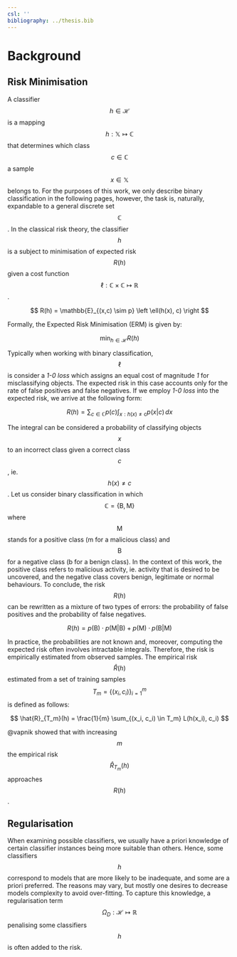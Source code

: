 ```yaml
---
csl: ''
bibliography: ../thesis.bib
---
```


Background
==========

Risk Minimisation
-----------------

A classifier $$h \in \mathcal{H}$$ is a mapping $$h: \mathbb{X} \mapsto
\mathbb{C}$$ that determines which class $$c \in \mathbb{C}$$ a sample $$x \in
\mathbb{X}$$ belongs to. For the purposes of this work, we only describe binary
classification in the following pages, however, the task is, naturally,
expandable to a general discrete set $$\mathbb{C}$$. In the classical risk
theory, the classifier $$h$$ is a subject to minimisation of expected risk
$$R(h)$$ given a cost function $$\ell: \mathbb{C} \times \mathbb{C} \mapsto
\mathbb{R}$$.

$$
R(h) = \mathbb{E}_{(x,c) \sim p} \left \ell(h(x), c) \right
$$

Formally, the Expected Risk Minimisation (ERM) is given by:

$$
\min_{h \in \mathcal{H}} R(h)
$$

Typically when working with binary classification, $$\ell$$ is consider a *1-0
loss* which assigns an equal cost of magnitude *1* for misclassifying objects.
The expected risk in this case accounts only for the rate of false positives and
false negatives. If we employ *1-0 loss* into the expected risk, we arrive at
the following form:

$$
R(h) = \sum_{c \in \mathbb{C}} p(c) \int_{x: h(x) \neq \mathsf{c}} p(x|c) \,  dx
$$

The integral can be considered a probability of classifying objects $$x$$ to an
incorrect class given a correct class $$c$$, ie. $$h(x) \neq c$$. Let us
consider binary classification in which $$\mathbb{C} = \{ \mathsf{B}, \mathsf{M}
\}$$ where $$\mathsf{M}$$ stands for a positive class (m for a malicious class)
and $$\mathsf{B}$$ for a negative class (b for a benign class). In the context
of this work, the positive class refers to malicious activity, ie. activity that
is desired to be uncovered, and the negative class covers benign, legitimate or
normal behaviours. To conclude, the risk $$R(h)$$ can be rewritten as a mixture
of two types of errors: the probability of false positives and the probability
of false negatives.

$$
R(h) = p(\mathsf{B}) \cdot p(\mathsf{M}|\mathsf{B}) + p(\mathsf{M}) \cdot p(\mathsf{B}|\mathsf{M})
$$

In practice, the probabilities are not known and, moreover, computing the
expected risk often involves intractable integrals. Therefore, the risk is
empirically estimated from observed samples. The empirical risk $$\hat{R}(h)$$
estimated from a set of training samples $$T_m = \{ (x_i, c_i) \}_{i=1}^{m}$$ is
defined as follows:

$$
\hat{R}_{T_m}(h) = \frac{1}{m} \sum_{(x_i, c_i) \in T_m} L(h(x_i), c_i)
$$

@vapnik showed that with increasing $$m$$ the empirical risk
$$\hat{R}_{T_m}(h)$$ approaches $$R(h)$$.

Regularisation
--------------

When examining possible classifiers, we usually have a priori knowledge of
certain classifier instances being more suitable than others. Hence, some
classifiers $$h$$ correspond to models that are more likely to be inadequate,
and some are a priori preferred. The reasons may vary, but mostly one desires to
decrease models complexity to avoid over-fitting. To capture this knowledge, a
regularisation term $$\Omega_D: \mathcal{H} \mapsto \mathbb{R}$$ penalising some
classifiers $$h$$ is often added to the risk.
